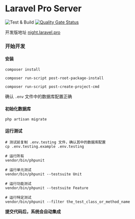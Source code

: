 # Laravel Pro Server

![Test & Build](https://github.com/laravel-pro/forum-server/workflows/Test%20&%20Build/badge.svg)
[![Quality Gate Status](https://sonarcloud.io/api/project_badges/measure?project=laravel-pro_forum-server&metric=alert_status)](https://sonarcloud.io/dashboard?id=laravel-pro_forum-server)

开发版地址 [night.laravel.pro](http://night.laravel.pro)

### 开始开发

#### 安装

```
composer install

composer run-script post-root-package-install

composer run-script post-create-project-cmd
```

确认 `.env` 文件中的数据库配置正确

#### 初始化数据库

```
php artisan migrate
```

#### 运行测试

```
# 测试前复制 .env.testing 文件，确认其中的数据库配置
cp .env.testing.example .env.testing

# 运行所有
vendor/bin/phpunit

# 运行单元测试
vendor/bin/phpunit --testsuite Unit

# 运行功能测试
vendor/bin/phpunit --testsuite Feature

# 运行特定测试
vendor/bin/phpunit --filter the_test_class_or_method_name
```

**提交代码后，系统会自动集成**
